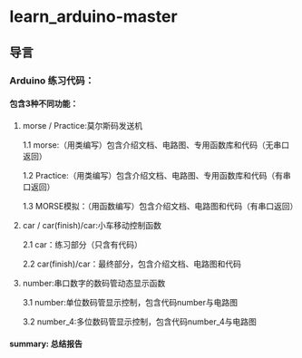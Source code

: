 # learn_arduino-master


## 导言


### Arduino 练习代码：

#### 包含3种不同功能：

1. morse / Practice:莫尔斯码发送机

   1.1 morse:（用类编写）包含介绍文档、电路图、专用函数库和代码（无串口返回）

   1.2 Practice:（用类编写）包含介绍文档、电路图、专用函数库和代码（有串口返回）
  
   1.3 MORSE模拟：（用函数编写）包含介绍文档、电路图和代码（有串口返回）

2. car / car(finish)/car:小车移动控制函数

   2.1 car：练习部分（只含有代码）

   2.2 car(finish)/car：最终部分，包含介绍文档、电路图和代码
  
3. number:串口数字的数码管动态显示函数

   3.1 number:单位数码管显示控制，包含代码number与电路图
   
   3.2 number_4:多位数码管显示控制，包含代码number_4与电路图
   
 #### summary: 总结报告
